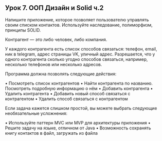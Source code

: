 ## Урок 7. ООП Дизайн и Solid ч.2

Напишите приложение, которое позволяет пользователю управлять своим списком контактов. Используйте наследование, полиморфизм, принципы SOLID.

Контрагент — это либо человек, либо компания.

У каждого контрагента есть список способов связаться: телефон, email, ник в telegram, адрес страницы VK, уличный адрес. Разрешается, что у одного контрагента сколько угодно способов связаться, например, несколько телефонов или несколько адресов.

Программа должна позволять следующие действия:

• Посмотреть список контрагентов
• Найти контрагента по названию. Посмотреть подробную информацию о нём
• Добавить контрагента
• Удалить контрагента
• Добавить новый способ связаться с контрагентом
• Удалить способ связаться с контрагентом

Если задача кажется слишком простой, вы можете выбрать следующие необязательные усложнения:

• Используйте паттерн MVC или MVP для архитектуры приложения
• Решите задачу на языке, отличном от Java
• Возможность сохранять книгу контактов в файл, загружать из файла

